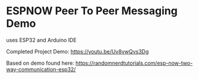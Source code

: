 # ESPNOW Peer To Peer Messaging Demo
uses ESP32 and Arduino IDE

Completed Project Demo: https://youtu.be/Uv8vwQys3Dg

Based on demo found here: https://randomnerdtutorials.com/esp-now-two-way-communication-esp32/
